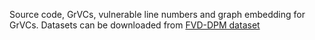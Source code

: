 Source code, GrVCs, vulnerable line numbers and graph embedding for GrVCs.
Datasets can be downloaded from [FVD-DPM dataset](https://drive.google.com/file/d/1eqOLWL6yAzDe09o3ic1O_aEV1pyOBFmh/view?usp=sharing)
